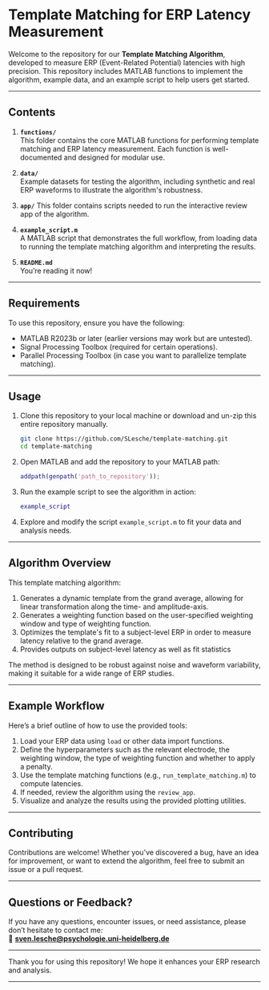 # Template Matching for ERP Latency Measurement

Welcome to the repository for our **Template Matching Algorithm**, developed to measure ERP (Event-Related Potential) latencies with high precision. This repository includes MATLAB functions to implement the algorithm, example data, and an example script to help users get started.

---

## Contents

1. **`functions/`**  
   This folder contains the core MATLAB functions for performing template matching and ERP latency measurement. Each function is well-documented and designed for modular use.

2. **`data/`**  
   Example datasets for testing the algorithm, including synthetic and real ERP waveforms to illustrate the algorithm's robustness.

3. **`app/`**
   This folder contains scripts needed to run the interactive review app of the algorithm.

5. **`example_script.m`**  
   A MATLAB script that demonstrates the full workflow, from loading data to running the template matching algorithm and interpreting the results.

6. **`README.md`**  
   You’re reading it now!
---

## Requirements

To use this repository, ensure you have the following:

- MATLAB R2023b or later (earlier versions may work but are untested).
- Signal Processing Toolbox (required for certain operations).
- Parallel Processing Toolbox (in case you want to parallelize template matching).

---

## Usage

1. Clone this repository to your local machine or download and un-zip this entire repository manually.
   ```bash
   git clone https://github.com/SLesche/template-matching.git
   cd template-matching
   ```

2. Open MATLAB and add the repository to your MATLAB path:
   ```matlab
   addpath(genpath('path_to_repository'));
   ```

3. Run the example script to see the algorithm in action:
   ```matlab
   example_script
   ```

4. Explore and modify the script `example_script.m` to fit your data and analysis needs.

---

## Algorithm Overview

This template matching algorithm:
1. Generates a dynamic template from the grand average, allowing for linear transformation along the time- and amplitude-axis.
2. Generates a weighting function based on the user-specified weighting window and type of weighting function.
3. Optimizes the template's fit to a subject-level ERP in order to measure latency relative to the grand average.
4. Provides outputs on subject-level latency as well as fit statistics

The method is designed to be robust against noise and waveform variability, making it suitable for a wide range of ERP studies.

---

## Example Workflow

Here’s a brief outline of how to use the provided tools:

1. Load your ERP data using `load` or other data import functions.
2. Define the hyperparameters such as the relevant electrode, the weighting window, the type of weighting function and whether to apply a penalty.
3. Use the template matching functions (e.g., `run_template_matching.m`) to compute latencies.
4. If needed, review the algorithm using the `review_app`.
5. Visualize and analyze the results using the provided plotting utilities.

---

## Contributing

Contributions are welcome! Whether you’ve discovered a bug, have an idea for improvement, or want to extend the algorithm, feel free to submit an issue or a pull request.

---

## Questions or Feedback?

If you have any questions, encounter issues, or need assistance, please don’t hesitate to contact me:  
📧 **sven.lesche@psychologie.uni-heidelberg.de**

---

Thank you for using this repository! We hope it enhances your ERP research and analysis.

--- 
